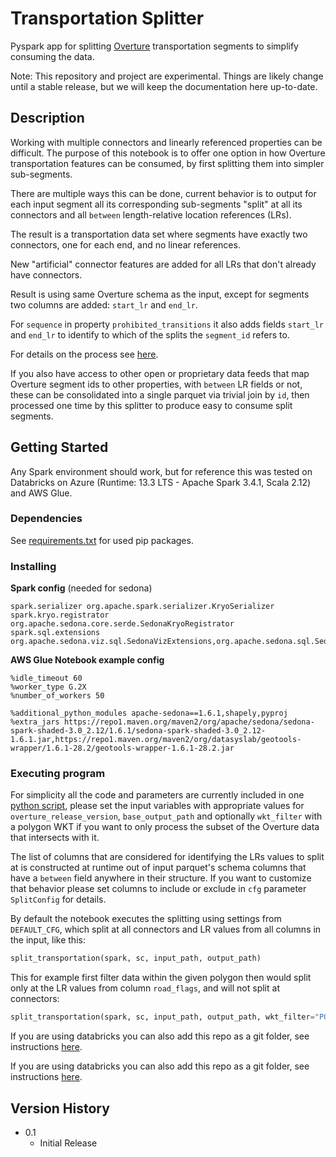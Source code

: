 # Transportation Splitter

Pyspark app for splitting [Overture](https://github.com/OvertureMaps/data) transportation segments to simplify consuming the data.

Note: This repository and project are experimental. Things are likely change until a stable release, but we will keep the documentation here up-to-date.

## Description

Working with multiple connectors and linearly referenced properties can be difficult. The purpose of this notebook is to offer one option in how Overture transportation features can be consumed, by first splitting them into simpler sub-segments.

There are multiple ways this can be done, current behavior is to output for each input segment all its corresponding sub-segments "split" at all its connectors and all `between` length-relative location references (LRs).

The result is a transportation data set where segments have exactly two connectors, one for each end, and no linear references.

New "artificial" connector features are added for all LRs that don't already have connectors.

Result is using same Overture schema as the input, except for segments two columns are added: `start_lr` and `end_lr`.

For `sequence` in property `prohibited_transitions` it also adds fields `start_lr` and `end_lr` to identify to which of the splits the `segment_id` refers to.

For details on the process see [here](/ProcessDetails.md).

If you also have access to other open or proprietary data feeds that map Overture segment ids to other properties, with `between` LR fields or not, these can be consolidated into a single parquet via trivial join by `id`, then processed one time by this splitter to produce easy to consume split segments.

## Getting Started

Any Spark environment should work, but for reference this was tested on Databricks on Azure (Runtime: 13.3 LTS - Apache Spark 3.4.1, Scala 2.12) and AWS Glue.

### Dependencies

See [requirements.txt](/requirements.txt) for used pip packages.

### Installing

**Spark config** (needed for sedona)
```
spark.serializer org.apache.spark.serializer.KryoSerializer
spark.kryo.registrator org.apache.sedona.core.serde.SedonaKryoRegistrator
spark.sql.extensions org.apache.sedona.viz.sql.SedonaVizExtensions,org.apache.sedona.sql.SedonaSqlExtensions
```

**AWS Glue Notebook example config**
```
%idle_timeout 60
%worker_type G.2X
%number_of_workers 50

%additional_python_modules apache-sedona==1.6.1,shapely,pyproj
%extra_jars https://repo1.maven.org/maven2/org/apache/sedona/sedona-spark-shaded-3.0_2.12/1.6.1/sedona-spark-shaded-3.0_2.12-1.6.1.jar,https://repo1.maven.org/maven2/org/datasyslab/geotools-wrapper/1.6.1-28.2/geotools-wrapper-1.6.1-28.2.jar
```

### Executing program

For simplicity all the code and parameters are currently included in one [python script](transportation_splitter.py), please set the input variables with appropriate values for `overture_release_version`, `base_output_path` and optionally `wkt_filter` with a polygon WKT if you want to only process the subset of the Overture data that intersects with it.

The list of columns that are considered for identifying the LRs values to split at is constructed at runtime out of input parquet's schema columns that have a `between` field anywhere in their structure.
If you want to customize that behavior please set columns to include or exclude in `cfg` parameter `SplitConfig` for details.

By default the notebook executes the splitting using settings from `DEFAULT_CFG`, which split at all connectors and LR values from all columns in the input, like this:
```python
split_transportation(spark, sc, input_path, output_path)
```


This for example first filter data within the given polygon then would split only at the LR values from column `road_flags`, and will not split at connectors:
```python
split_transportation(spark, sc, input_path, output_path, wkt_filter="POLYGON(...)", SplitConfig(split_at_connectors=False, lr_columns_to_include=["road_flags"]))
```

If you are using databricks you can also add this repo as a git folder, see instructions [here](https://docs.databricks.com/en/repos/repos-setup.html).

If you are using databricks you can also add this repo as a git folder, see instructions [here](https://docs.databricks.com/en/repos/repos-setup.html).

## Version History

* 0.1
    * Initial Release
